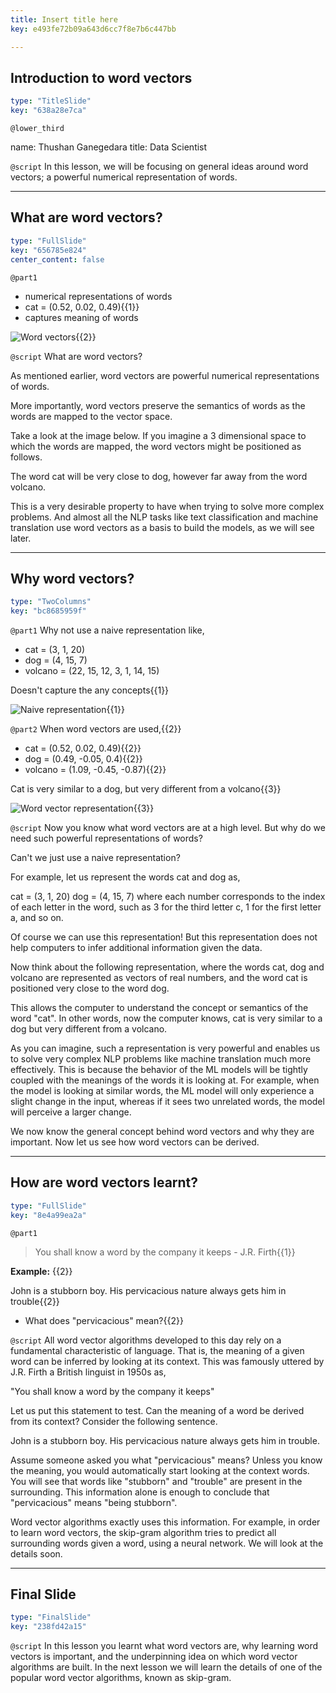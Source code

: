 ```yaml
---
title: Insert title here
key: e493fe72b09a643d6cc7f8e7b6c447bb

---
```

## Introduction to word vectors

```yaml
type: "TitleSlide"
key: "638a28e7ca"
```

`@lower_third`

name: Thushan Ganegedara
title: Data Scientist


`@script`
In this lesson, we will be focusing on general ideas around word vectors; a powerful numerical representation of words.


---
## What are word vectors?

```yaml
type: "FullSlide"
key: "656785e824"
center_content: false
```

`@part1`
* numerical representations of words
 * cat = (0.52, 0.02, 0.49){{1}}
* captures meaning of words

![Word vectors](https://assets.datacamp.com/production/repositories/4386/datasets/829e90fa86a977034294f7e6fe205f703574cc86/word_vectors_general.png){{2}}


`@script`
What are word vectors?

As mentioned earlier, word vectors are powerful numerical representations of words. 

More importantly, word vectors preserve the semantics of words as the words are mapped to the vector space.
 
Take a look at the image below. If you imagine a 3 dimensional space to which the words are mapped, the word vectors might be positioned as follows.

The word cat will be very close to dog, however far away from the word volcano. 

This is a very desirable property to have when trying to solve more complex problems. And almost all the NLP tasks like text classification and machine translation use word vectors as a basis to build the models, as we will see later.


---
## Why word vectors?

```yaml
type: "TwoColumns"
key: "bc8685959f"
```

`@part1`
Why not use a naive representation like,
* cat = (3, 1, 20)
* dog = (4, 15, 7)
* volcano = (22, 15, 12, 3, 1, 14, 15)

Doesn't capture the any concepts{{1}}

![Naive representation](https://assets.datacamp.com/production/repositories/4386/datasets/d2fabb11480b7f756f3625919c6c56245d1a3333/ch1_naive.png){{1}}


`@part2`
When word vectors are used,{{2}}
* cat = (0.52, 0.02, 0.49){{2}}
* dog = (0.49, -0.05, 0.4){{2}}
* volcano = (1.09, -0.45, -0.87){{2}}

Cat is very similar to a dog, but very different from a volcano{{3}}

![Word vector representation](https://assets.datacamp.com/production/repositories/4386/datasets/959912f00dd79ae4e8321ef56863ce3ab98b6635/ch1_wordvec.png){{3}}


`@script`
Now you know what word vectors are at a high level. But why do we need such powerful representations of words?

Can't we just use a naive representation?

For example, let us represent the words cat and dog as,

cat = (3, 1, 20)
dog = (4, 15, 7)
where each number corresponds to the index of each letter in the word, such as 3 for the third letter c, 1 for the first letter a, and so on.

Of course we can use this representation! But this representation does not help computers to infer additional information given the data.

Now think about the following representation, where the words cat, dog and volcano are represented as vectors of real numbers, and the word cat is positioned very close to the word dog.

This allows the computer to understand the concept or semantics of the word "cat". In other words, now the computer knows, cat is very similar to a dog but very different from a volcano.

As you can imagine, such a representation is very powerful and enables us to solve very complex NLP problems like machine translation much more effectively. This is because the behavior of the ML models will be tightly coupled with the meanings of the words it is looking at. For example, when the model is looking at similar words, the ML model will only experience a slight change in the input, whereas if it sees two unrelated words, the model will perceive a larger change. 

We now know the general concept behind word vectors and why they are important. Now let us see how word vectors can be derived.


---
## How are word vectors learnt?

```yaml
type: "FullSlide"
key: "8e4a99ea2a"
```

`@part1`
> You shall know a word by the company it keeps - J.R. Firth{{1}}

**Example:** {{2}}

John is a stubborn boy. His pervicacious nature always gets him in trouble{{2}}

* What does "pervicacious" mean?{{2}}


`@script`
All word vector algorithms developed to this day rely on a fundamental characteristic of language. That is, the meaning of a given word can be inferred by looking at its context. This was famously uttered by J.R. Firth a British linguist in 1950s as,

"You shall know a word by the company it keeps"

Let us put this statement to test. Can the meaning of a word be derived from its context? Consider the following sentence.

John is a stubborn boy. His pervicacious nature always gets him in trouble.

Assume someone asked you what "pervicacious" means? Unless you know the meaning, you would automatically start looking at the context words. You will see that words like "stubborn" and "trouble" are present in the surrounding. This information alone is enough to conclude that "pervicacious" means "being stubborn".

Word vector algorithms exactly uses this information. For example, in order to learn word vectors, the skip-gram algorithm tries to predict all surrounding words given a word, using a neural network. We will look at the details soon.


---
## Final Slide

```yaml
type: "FinalSlide"
key: "238fd42a15"
```

`@script`
In this lesson you learnt what word vectors are, why learning word vectors is important, and the underpinning idea on which word vector algorithms are built. In the next lesson we will learn the details of one of the popular word vector algorithms, known as skip-gram.

